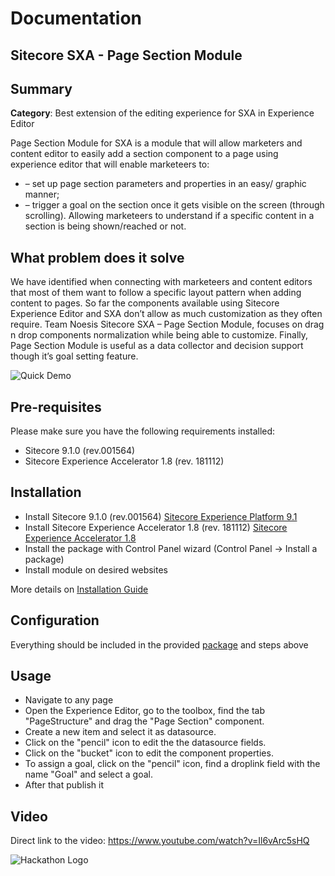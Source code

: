 # Documentation
## Sitecore SXA - Page Section Module

## Summary
**Category**: Best extension of the editing experience for SXA in Experience Editor

Page Section Module for SXA is a module that will allow marketers and content editor to easily add a section component to a page using experience editor that will enable marketeers to:
* – set up page section parameters and properties in an easy/ graphic manner;
* – trigger a goal on the section once it gets visible on the screen (through scrolling). Allowing marketeers to understand if a specific content in a section is being shown/reached or not.

## What problem does it solve
We have identified when connecting with marketeers and content editors that most of them want to follow a specific layout pattern when adding content to pages. So far the components available using Sitecore Experience Editor and SXA don’t allow as much customization as they often require. Team Noesis Sitecore SXA – Page Section Module, focuses on drag n drop components normalization while being able to customize. Finally, Page Section Module is useful as a data collector and decision support though it’s goal setting feature.

![Quick Demo](documentation/images/2019-03-02_19-56-24.gif?raw=true "Quick Demo")

## Pre-requisites
Please make sure you have the following requirements installed:
* Sitecore 9.1.0 (rev.001564)
* Sitecore Experience Accelerator 1.8 (rev. 181112)

## Installation
* Install Sitecore 9.1.0 (rev.001564) [Sitecore Experience Platform 9.1](https://dev.sitecore.net/Downloads/Sitecore_Experience_Platform/91/Sitecore_Experience_Platform_91_Initial_Release.aspx)
* Install Sitecore Experience Accelerator 1.8 (rev. 181112) [Sitecore Experience Accelerator 1.8](https://dev.sitecore.net/Downloads/Sitecore_Experience_Accelerator/18/Sitecore_Experience_Accelerator_180.aspx) 
* Install the package with Control Panel wizard (Control Panel -> Install a package)
* Install module on desired websites

More details on [Installation Guide](https://github.com/Sitecore-Hackathon/2019-Team-Noesis/documentation/Installation_Guide.md)

## Configuration
Everything should be included in the provided [package](https://github.com/Sitecore-Hackathon/2019-Team-Noesis/sc.package/SXA-Page-Section-Module-1.0.0.zip) and steps above

## Usage
* Navigate to any page
* Open the Experience Editor, go to the toolbox, find the tab "PageStructure" and drag the "Page Section" component.
* Create a new item and select it as datasource.
* Click on the "pencil" icon to edit the the datasource fields.  
* Click on the "bucket" icon to edit the component properties.
* To assign a goal, click on the "pencil" icon, find a droplink field with the name "Goal" and select a goal.
* After that publish it

## Video

Direct link to the video: https://www.youtube.com/watch?v=Il6vArc5sHQ


![Hackathon Logo](documentation/images/hackathon.png?raw=true "Hackathon Logo")


